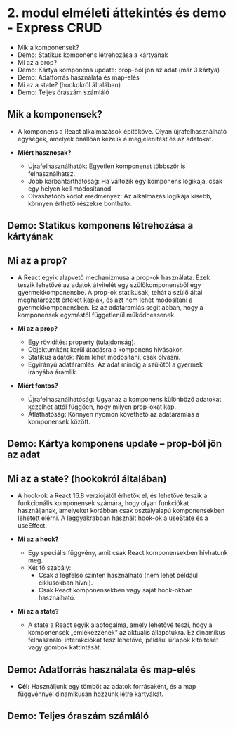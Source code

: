 # 2. modul elméleti áttekintés és demo - Express CRUD

- Mik a komponensek?
- Demo: Statikus komponens létrehozása a kártyának
- Mi az a prop?
- Demo: Kártya komponens update: prop-ból jön az adat (már 3 kártya)
- Demo: Adatforrás használata és map-elés
- Mi az a state? (hookokról általában)
- Demo: Teljes óraszám számláló

## Mik a komponensek?

- A komponens a React alkalmazások építőköve. Olyan újrafelhasználható egységek, amelyek önállóan kezelik a megjelenítést és az adatokat.

- **Miért hasznosak?**
  - Újrafelhasználhatók: Egyetlen komponenst többször is felhasználhatsz.
  - Jobb karbantarthatóság: Ha változik egy komponens logikája, csak egy helyen kell módosítanod.
  - Olvashatóbb kódot eredményez: Az alkalmazás logikája kisebb, könnyen érthető részekre bontható.

## Demo: Statikus komponens létrehozása a kártyának

## Mi az a prop?

- A React egyik alapvető mechanizmusa a prop-ok használata. Ezek teszik lehetővé az adatok átvitelét egy szülőkomponensből egy gyermekkomponensbe. A prop-ok statikusak, tehát a szülő által meghatározott értéket kapják, és azt nem lehet módosítani a gyermekkomponensben. Ez az adatáramlás segít abban, hogy a komponensek egymástól függetlenül működhessenek.

- **Mi az a prop?**

  - Egy rövidítés: property (tulajdonság).
  - Objektumként kerül átadásra a komponens hívásakor.
  - Statikus adatok: Nem lehet módosítani, csak olvasni.
  - Egyirányú adatáramlás: Az adat mindig a szülőtől a gyermek irányába áramlik.

- **Miért fontos?**
  - Újrafelhasználhatóság: Ugyanaz a komponens különböző adatokat kezelhet attól függően, hogy milyen prop-okat kap.
  - Átláthatóság: Könnyen nyomon követhető az adatáramlás a komponensek között.

## Demo: Kártya komponens update – prop-ból jön az adat

## Mi az a state? (hookokról általában)

- A hook-ok a React 16.8 verziójától érhetők el, és lehetővé teszik a funkcionális komponensek számára, hogy olyan funkciókat használjanak, amelyeket korábban csak osztályalapú komponensekben lehetett elérni. A leggyakrabban használt hook-ok a useState és a useEffect.

- **Mi az a hook?**

  - Egy speciális függvény, amit csak React komponensekben hívhatunk meg.
  - Két fő szabály:
    - Csak a legfelső szinten használható (nem lehet például ciklusokban hívni).
    - Csak React komponensekben vagy saját hook-okban használható.

- **Mi az a state?**
  - A state a React egyik alapfogalma, amely lehetővé teszi, hogy a komponensek „emlékezzenek” az aktuális állapotukra. Ez dinamikus felhasználói interakciókat tesz lehetővé, például űrlapok kitöltését vagy gombok kattintását.

## Demo: Adatforrás használata és map-elés

- **Cél:** Használjunk egy tömböt az adatok forrásaként, és a map függvénnyel dinamikusan hozzunk létre kártyákat.

## Demo: Teljes óraszám számláló
